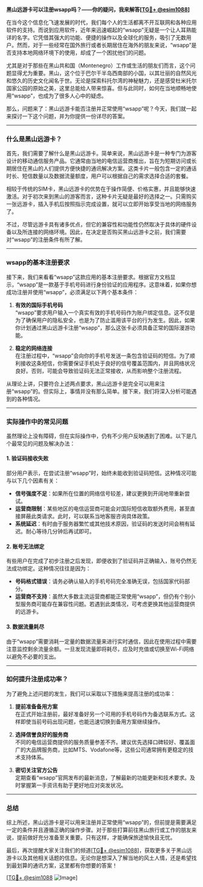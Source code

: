 **黑山远游卡可以注册wsapp吗？——你的疑问，我来解答[[TG💪+ @esim1088](https://t.me/s/esim1088)]**

在当今这个信息化飞速发展的时代，我们每个人的生活都离不开互联网和各种应用软件的支持。而说到应用软件，近年来迅速崛起的“wsapp”无疑是一个让人耳熟能详的名字。它凭借其强大的功能、便捷的操作以及全球化的服务，吸引了无数用户。然而，对于一些经常在国外旅行或者长期居住在海外的朋友来说，“wsapp”是否支持本地网络环境下的使用，却成了一个困扰他们的问题。

尤其是对于那些在黑山共和国（Montenegro）工作或生活的朋友们而言，这个问题显得尤为重要。黑山，这个位于巴尔干半岛西南部的小国，以其壮丽的自然风光和悠久的历史文化闻名于世。无论是探索科托尔湾的神秘魅力，还是感受杜米托尔国家公园的原始之美，这里总能给人带来惊喜。但与此同时，如何在当地顺畅地使用“wsapp”，也成为了很多人心中的疑虑。

那么，问题来了：黑山远游卡能否注册并正常使用“wsapp”呢？今天，我们就一起来探讨一下这个问题，并为你提供一份详尽的答案。

---

### **什么是黑山远游卡？**

首先，我们需要了解什么是黑山远游卡。简单来说，黑山远游卡是一种专门为游客设计的移动通信服务产品。它通常由当地的电信运营商推出，旨在为短期访问或长期居住在黑山的人们提供方便快捷的通讯解决方案。这类卡片一般包含一定的通话时长、短信数量以及数据流量额度，用户可以根据自己的需求选择合适的套餐。

相较于传统的SIM卡，黑山远游卡的优势在于操作简便、价格实惠，并且能够快速激活。对于初次来到黑山的游客而言，这种卡片无疑是最好的选择之一。只需购买一张远游卡，插入手机后按照指示完成设置，就可以立即开始享受当地的网络服务了。

不过，尽管远游卡具有诸多优点，但它的兼容性和功能性仍然取决于具体的硬件设备以及所连接的网络环境。因此，在决定是否购买黑山远游卡之前，我们需要对“wsapp”的注册条件有所了解。

---

### **wsapp的基本注册要求**

接下来，我们来看看“wsapp”这款应用的基本注册要求。根据官方文档显示，“wsapp”是一款基于手机号码进行身份验证的应用程序。这意味着，如果你想成功注册并使用“wsapp”，必须满足以下两个基本条件：

1. **有效的国际手机号码**  
   “wsapp”要求用户输入一个真实有效的手机号码作为账户绑定信息。这不仅是为了确保用户的隐私安全，也是为了防止滥用该平台的行为发生。因此，如果你计划通过黑山远游卡注册“wsapp”，那么这张卡必须具备正常的国际漫游功能。

2. **稳定的网络连接**  
   在注册过程中，“wsapp”会向你的手机号发送一条包含验证码的短信。为了顺利接收这条短信，你需要保证手机处于良好的信号覆盖范围内，并且网络状况良好。否则，可能会导致验证码无法正常接收，从而影响整个注册流程。

从理论上讲，只要符合上述两点要求，黑山远游卡是完全可以用来注册“wsapp”的。但实际上，事情并没有那么简单。接下来，我们将深入分析可能遇到的各种情况。

---

### **实际操作中的常见问题**

虽然理论上没有障碍，但在实际操作中，仍有不少用户反映遇到了困难。以下是几个最常见的问题及解决办法：

#### **1. 验证码接收失败**
部分用户表示，在尝试注册“wsapp”时，始终未能收到验证码短信。这种情况可能与以下几个因素有关：
- **信号强度不足**：如果所在位置的网络信号较差，建议更换到开阔地带重新尝试。
- **运营商限制**：某些地区的电信运营商可能会对国际短信收取额外费用，甚至直接屏蔽此类请求。此时，可以联系当地客服咨询具体政策。
- **系统延迟**：有时由于服务器繁忙或其他技术原因，验证码的发送时间会稍有延迟。耐心等待几分钟后再试即可。

#### **2. 账号无法绑定**
有些用户在完成了初步注册之后发现，即便收到了验证码并正确输入，账号仍然无法成功绑定。这种情况往往是因为：
- **号码格式错误**：请务必确认输入的手机号码完全准确无误，包括国家代码部分。
- **运营商不支持**：虽然大多数主流运营商都能正常使用“wsapp”，但仍有个别小型服务商可能存在兼容性问题。若遇到此类情况，可考虑更换其他运营商提供的远游卡。

#### **3. 数据流量耗尽**
由于“wsapp”需要消耗一定量的数据流量来进行实时通信，因此在使用过程中需要注意监控剩余流量余额。一旦发现流量即将耗尽，应及时充值或切换至Wi-Fi网络以避免不必要的支出。

---

### **如何提升注册成功率？**

为了避免上述问题的发生，我们可以采取以下措施来提高注册的成功率：

1. **提前准备备用方案**  
   在正式开始注册前，最好准备好另一个可用的手机号码作为备选联系方式。这样即使当前号码出现问题，也能迅速切换到备用方案继续操作。

2. **选择信誉良好的服务商**  
   不同的电信运营商提供的服务质量参差不齐。建议优先选择口碑较好、覆盖面广的大品牌服务商，比如MTS、Vodafone等，这些公司通常拥有更稳定的技术支持体系。

3. **密切关注官方公告**  
   定期查看“wsapp”官网发布的最新消息，了解最新的功能更新和技术要求。及时掌握第一手资讯有助于更好地应对突发状况。

---

### **总结**

综上所述，黑山远游卡是可以用来注册并正常使用“wsapp”的，但前提是需要满足一定的条件并且遵循正确的操作步骤。对于那些打算前往黑山旅行或工作的朋友来说，提前做好充分准备至关重要。只有这样，才能确保旅途愉快且无忧。

最后，再次提醒大家关注我们的频道[[TG💪+ @esim1088](https://t.me/s/esim1088)]，获取更多关于黑山远游卡以及其他相关话题的信息。无论你是想深入了解当地的风土人情，还是希望找到最划算的通讯方案，这里都有你想要的答案！

[[TG💪+ @esim1088](https://t.me/s/esim1088) ![Image](https://i.postimg.cc/4NQfJmqS/Snipaste-2025-05-13-00-14-12.png)]